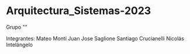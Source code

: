 # Arquitectura_Sistemas-2023

Grupo ""

Integrantes:
  Mateo Monti
  Juan Jose Saglione
  Santiago Crucianelli
  Nicolás Intelángelo
  

